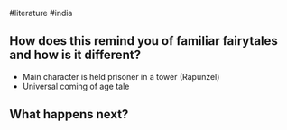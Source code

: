 #literature #india
## How does this remind you of familiar fairytales and how is it different?
- Main character is held prisoner in a tower (Rapunzel)
- Universal coming of age tale

## What happens next?
